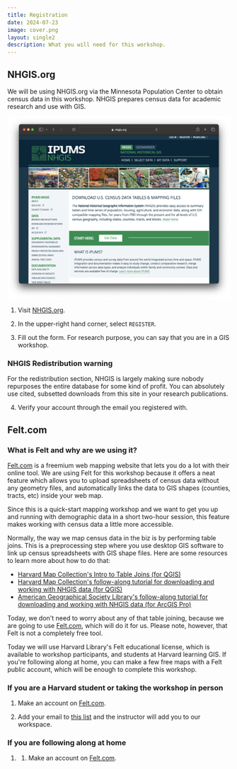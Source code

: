 ```yaml
---
title: Registration
date: 2024-07-23
image: cover.png
layout: single2
description: What you will need for this workshop.
---
```


## NHGIS.org

We will be using NHGIS.org via the Minnesota Population Center to obtain census data in this workshop. NHGIS prepares census data for academic research and use with GIS.

![homepage of NHGIS.org](cover.png)

1. Visit [NHGIS.org](NHGIS.org).

2. In the upper-right hand corner, select `REGISTER`.

3. Fill out the form. For research purpose, you can say that you are in a GIS workshop.

<div class="alert-info">
    <h3>NHGIS Redistribution warning</h3>
  For the redistribution section, NHGIS is largely making sure nobody repurposes the entire database for some kind of profit. You can absolutely use cited, subsetted downloads from this site in your research publications.
</div>

 4. Verify your account through the email you registered with.


## Felt.com

<div class="alert-info">
    <h3>What is Felt and why are we using it?</h3>
<p><a href="https://felt.com/">Felt.com</a> is a freemium web mapping website that lets you do a lot with their online tool. We are using Felt for this workshop because it offers a neat feature which allows you to upload spreadsheets of census data without any geometry files, and automatically links the data to GIS shapes (counties, tracts, etc) inside your web map.</p> 

<p>Since this is a quick-start mapping workshop and we want to get you up and running with demographic data in a short two-hour session, this feature makes working with census data a little more accessible.</p>

<p>Normally, the way we map census data in the biz is by performing table joins. This is a preprocessing step where you use desktop GIS software to link up census spreadsheets with GIS shape files. Here are some resources to learn more about how to do that:</p>
<ul>
<li><a href="https://mapping.share.library.harvard.edu/tutorials/census-data-primer/perform-a-table-join/">Harvard Map Collection's Intro to Table Joins (for QGIS)</a></li>
<li><a href="https://mapping.share.library.harvard.edu/tutorials/census-data-primer/">Harvard Map Collection's follow-along tutorial for downloading and working with NHGIS data (for QGIS)</a></li>
<li><a href="https://guides.library.uwm.edu/c.php?g=567847&p=3914007">American Geographical Society Library's follow-along tutorial for downloading and working with NHGIS data (for ArcGIS Pro)</a></li>
</ul>
<p>Today, we don't need to worry about any of that table joining, because we are going to use <a href="https://felt.com/">Felt.com</a>, which will do it for us. Please note, however, that Felt is not a completely free tool. </p>

<p>Today we will use Harvard Library's Felt educational license, which is available to workshop participants, and students at Harvard learning GIS. If you're following along at home, you can make a few free maps with a Felt public account, which will be enough to complete this workshop.</p>
</div>

### If you are a Harvard student or taking the workshop in person

1. Make an account on [Felt.com](https://felt.com/).

1. Add your email to [this list](https://docs.google.com/forms/d/e/1FAIpQLSeTkBRUne9IyjZRcfzXKuezPrHWlCfe9efWteQYsU8lkdJgzA/viewform?usp=sf_link) and the instructor will add you to our workspace.

### If you are following along at home

1. 1. Make an account on [Felt.com](https://felt.com/).



